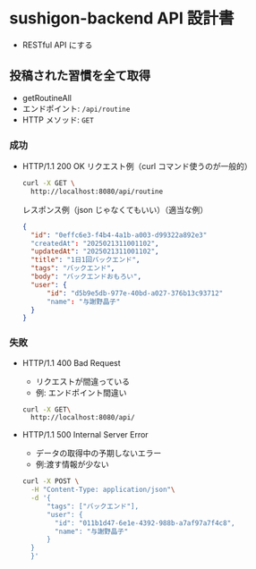 # sushigon-backend API 設計書

- RESTful API にする

## 投稿された習慣を全て取得

- getRoutineAll
- エンドポイント: `/api/routine`
- HTTP メソッド: `GET`

### 成功

- HTTP/1.1 200 OK
  リクエスト例（curl コマンド使うのが一般的）
  ```bash
  curl -X GET \
    http://localhost:8080/api/routine
  ```

  レスポンス例（json じゃなくてもいい）（適当な例）
  ```json
  {
    "id": "0effc6e3-f4b4-4a1b-a003-d99322a892e3"
    "createdAt": "2025021311001102",
    "updatedAt": "2025021311001102",
    "title": "1日1回バックエンド",
    "tags": "バックエンド",
    "body": "バックエンドおもろい",
    "user": {
	    "id": "d5b9e5db-977e-40bd-a027-376b13c93712"
	    "name": "与謝野晶子"
    }
  }
  ```

### 失敗

- HTTP/1.1 400 Bad Request
  - リクエストが間違っている
  - 例: エンドポイント間違い
  ```bash
  curl -X GET\
    http://localhost:8080/api/
  ```

- HTTP/1.1 500 Internal Server Error
  - データの取得中の予期しないエラー
  - 例:渡す情報が少ない
  ```bash
  curl -X POST \
    -H "Content-Type: application/json"\
    -d '{
	    "tags": ["バックエンド"],
	    "user": {
	      "id": "011b1d47-6e1e-4392-988b-a7af97a7f4c8",
	      "name": "与謝野晶子"
	    }
    }
	}' 
  ```